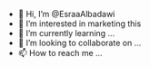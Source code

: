 - 👋 Hi, I’m @EsraaAlbadawi
- 👀 I’m interested in marketing this 
- 🌱 I’m currently learning ...
- 💞️ I’m looking to collaborate on ...
- 📫 How to reach me ...

<!---
EsraaAlbadawi/EsraaAlbadawi is a ✨ special ✨ repository because its `README.md` (this file) appears on your GitHub profile.
You can click the Preview link to take a look at your changes.
--->
